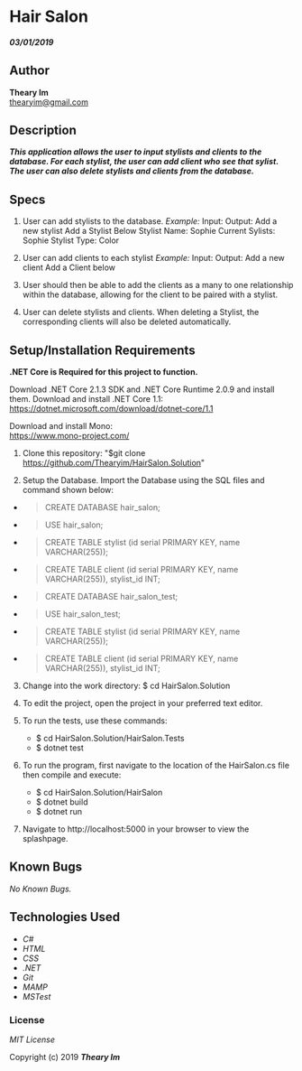 # Hair Salon

#### _03/01/2019_

## Author
 **Theary Im**  
 thearyim@gmail.com

## Description

**_This application allows the user to input stylists and clients to the database. For each stylist, the user can add client who see that sylist. The user can also delete stylists and clients from the database._**

## Specs

1. User can add stylists to the database.
    _Example:_
    Input:                Output:
    Add a new stylist     Add a Stylist Below
    Stylist Name: Sophie  Current Sylists: Sophie
    Stylist Type: Color
2. User can add clients to each stylist
    _Example:_
    Input:                 Output:
    Add a new client       Add a Client below
    


2. User should then be able to add the clients as a many to one relationship within the database, allowing for the client to be paired with a stylist.

3. User can delete stylists and clients. When deleting a Stylist, the corresponding clients will also be deleted automatically.

## Setup/Installation Requirements
**.NET Core is Required for this project to function.**

Download .NET Core 2.1.3 SDK and .NET Core Runtime 2.0.9 and install them. Download and install .NET Core 1.1:  
https://dotnet.microsoft.com/download/dotnet-core/1.1

Download and install Mono:  
https://www.mono-project.com/

1. Clone this repository:
    "$git clone https://github.com/Thearyim/HairSalon.Solution"

2. Setup the Database. Import the Database using the SQL files and command shown below:

* > CREATE DATABASE hair_salon;
* > USE hair_salon;
* > CREATE TABLE stylist (id serial PRIMARY KEY, name VARCHAR(255));
* > CREATE TABLE client (id serial PRIMARY KEY, name VARCHAR(255)), stylist_id INT;

* > CREATE DATABASE hair_salon_test;
* > USE hair_salon_test;
* > CREATE TABLE stylist (id serial PRIMARY KEY, name VARCHAR(255));
* > CREATE TABLE client (id serial PRIMARY KEY, name VARCHAR(255)), stylist_id INT;

3. Change into the work directory: $ cd HairSalon.Solution

4. To edit the project, open the project in your preferred text editor.

5.   To run the tests, use these commands:
     * $ cd HairSalon.Solution/HairSalon.Tests
     * $ dotnet test

6.  To run the program, first navigate to the location of the HairSalon.cs file then compile and execute:
    * $ cd HairSalon.Solution/HairSalon
    * $ dotnet build
    * $ dotnet run

7. Navigate to http://localhost:5000 in your browser to view the splashpage.


## Known Bugs

_No Known Bugs._

## Technologies Used
* _C#_
* _HTML_
* _CSS_
* _.NET_
* _Git_
* _MAMP_
* _MSTest_


### License

*MIT License*

Copyright (c) 2019 **_Theary Im_**
